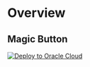 # Overview

## Magic Button 
[![Deploy to Oracle Cloud](https://oci-resourcemanager-plugin.plugins.oci.oraclecloud.com/latest/deploy-to-oracle-cloud.svg)](https://cloud.oracle.com/resourcemanager/stacks/create?zipUrl=https://github.com/subraman1an-vv/magic-button-examples/releases/latest/download/artifacts.zip)
